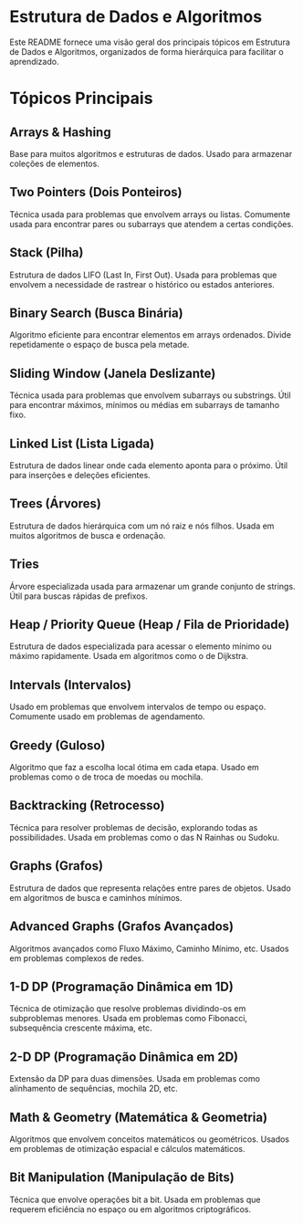 # Estrutura de Dados e Algoritmos

Este README fornece uma visão geral dos principais tópicos em Estrutura de Dados e Algoritmos, organizados de forma hierárquica para facilitar o aprendizado.

# Tópicos Principais

## Arrays & Hashing

Base para muitos algoritmos e estruturas de dados.
Usado para armazenar coleções de elementos.

## Two Pointers (Dois Ponteiros)

Técnica usada para problemas que envolvem arrays ou listas.
Comumente usada para encontrar pares ou subarrays que atendem a certas condições.

## Stack (Pilha)

Estrutura de dados LIFO (Last In, First Out).
Usada para problemas que envolvem a necessidade de rastrear o histórico ou estados anteriores.

## Binary Search (Busca Binária)

Algoritmo eficiente para encontrar elementos em arrays ordenados.
Divide repetidamente o espaço de busca pela metade.

## Sliding Window (Janela Deslizante)

Técnica usada para problemas que envolvem subarrays ou substrings.
Útil para encontrar máximos, mínimos ou médias em subarrays de tamanho fixo.

## Linked List (Lista Ligada)

Estrutura de dados linear onde cada elemento aponta para o próximo.
Útil para inserções e deleções eficientes.

## Trees (Árvores)

Estrutura de dados hierárquica com um nó raiz e nós filhos.
Usada em muitos algoritmos de busca e ordenação.

## Tries

Árvore especializada usada para armazenar um grande conjunto de strings.
Útil para buscas rápidas de prefixos.

## Heap / Priority Queue (Heap / Fila de Prioridade)

Estrutura de dados especializada para acessar o elemento mínimo ou máximo rapidamente.
Usada em algoritmos como o de Dijkstra.

## Intervals (Intervalos)

Usado em problemas que envolvem intervalos de tempo ou espaço.
Comumente usado em problemas de agendamento.

## Greedy (Guloso)

Algoritmo que faz a escolha local ótima em cada etapa.
Usado em problemas como o de troca de moedas ou mochila.

## Backtracking (Retrocesso)

Técnica para resolver problemas de decisão, explorando todas as possibilidades.
Usada em problemas como o das N Rainhas ou Sudoku.

## Graphs (Grafos)

Estrutura de dados que representa relações entre pares de objetos.
Usado em algoritmos de busca e caminhos mínimos.

## Advanced Graphs (Grafos Avançados)

Algoritmos avançados como Fluxo Máximo, Caminho Mínimo, etc.
Usados em problemas complexos de redes.

## 1-D DP (Programação Dinâmica em 1D)

Técnica de otimização que resolve problemas dividindo-os em subproblemas menores.
Usada em problemas como Fibonacci, subsequência crescente máxima, etc.

## 2-D DP (Programação Dinâmica em 2D)

Extensão da DP para duas dimensões.
Usada em problemas como alinhamento de sequências, mochila 2D, etc.

## Math & Geometry (Matemática & Geometria)

Algoritmos que envolvem conceitos matemáticos ou geométricos.
Usados em problemas de otimização espacial e cálculos matemáticos.

## Bit Manipulation (Manipulação de Bits)

Técnica que envolve operações bit a bit.
Usada em problemas que requerem eficiência no espaço ou em algoritmos criptográficos.

